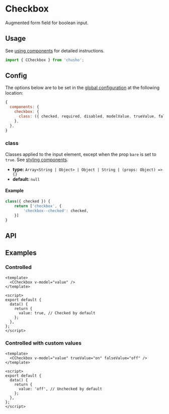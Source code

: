 # Checkbox

Augmented form field for boolean input.

<Showcase>
    <ExampleCheckbox />
</Showcase>

## Usage

See [using components](/guide/using-components) for detailed instructions.

```js
import { CCheckbox } from 'chusho';
```

## Config

The options below are to be set in the [global configuration](/guide/config.html) at the following location:

```js
{
  components: {
    checkbox: {
      class: ({ checked, required, disabled, modelValue, trueValue, falseValue, variant }) => {},
    },
  },
}
```

### class

Classes applied to the input element, except when the prop `bare` is set to `true`. See [styling components](/guide/styling-components).

- **type:** `Array<String | Object> | Object | String | (props: Object) => {}`
- **default:** `null`

#### Example

```js
class({ checked }) {
    return ['checkbox', {
        'checkbox--checked': checked,
    }]
}
```

## API

<Docgen :components="['CCheckbox']" />

## Examples

### Controlled

```vue
<template>
  <CCheckbox v-model="value" />
</template>

<script>
export default {
  data() {
    return {
      value: true, // Checked by default
    };
  },
};
</script>
```

### Controlled with custom values

```vue
<template>
  <CCheckbox v-model="value" trueValue="on" falseValue="off" />
</template>

<script>
export default {
  data() {
    return {
      value: 'off', // Unchecked by default
    };
  },
};
</script>
```
